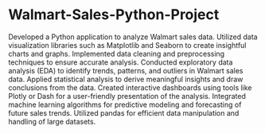 # Walmart-Sales-Python-Project
Developed a Python application to analyze Walmart sales data.
Utilized data visualization libraries such as Matplotlib and Seaborn to create insightful charts and graphs.
Implemented data cleaning and preprocessing techniques to ensure accurate analysis.
Conducted exploratory data analysis (EDA) to identify trends, patterns, and outliers in Walmart sales data.
Applied statistical analysis to derive meaningful insights and draw conclusions from the data.
Created interactive dashboards using tools like Plotly or Dash for a user-friendly presentation of the analysis.
Integrated machine learning algorithms for predictive modeling and forecasting of future sales trends.
Utilized pandas for efficient data manipulation and handling of large datasets.
